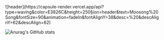 <div>![header](https://capsule-render.vercel.app/api?type=waving&color=E3826C&height=250&section=header&text=Moosong%20Song&fontSize=90&animation=fadeIn&fontAlignY=38&desc=%20&descAlignY=62&descAlign=62)
</div>

![Anurag's GitHub stats](https://github-readme-stats.vercel.app/api?username=shinseunguk&theme=vue&show_icons=true)
